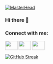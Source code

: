 [![MasterHead](https://imgur.com/a/Lhxr1qI)](https://github.com/Stprry/Stprry/edit/main/README.md)
### Hi there 👋
<h3 align="left">Connect with me:</h3>
<p align="left">
<a href="https://twitter.com/Stprry" target="blank"><img align="center" src="https://cdn.jsdelivr.net/npm/simple-icons@3.0.1/icons/twitter.svg" alt="" height="30" width="40" /></a>
<a href="https://www.linkedin.com/in/sam-perry-1b4493162/" target="blank"><img align="center" src="https://cdn.jsdelivr.net/npm/simple-icons@3.0.1/icons/linkedin.svg" alt="" height="30" width="40" /></a>
<a href="https://www.instagram.com/stperry96/" target="blank"><img align="center" src="https://cdn.jsdelivr.net/npm/simple-icons@3.0.1/icons/instagram.svg" alt="" height="30" width="40" / style=" body {background-color: #65dbd1;} "></a>
</p>

[![GitHub Streak](http://github-readme-streak-stats.herokuapp.com?user=Stprry&theme=shades-of-purple&fire=FF8CDA)](https://git.io/streak-stats)
<!--
**Stprry/Stprry** is a ✨ _special_ ✨ repository because its `README.md` (this file) appears on your GitHub profile.

Here are some ideas to get you started:

- 🔭 I’m currently working on ...
- 🌱 I’m currently learning ...
- 👯 I’m looking to collaborate on ...
- 🤔 I’m looking for help with ...
- 💬 Ask me about ...
- 📫 How to reach me: ...
- 😄 Pronouns: ...
- ⚡ Fun fact: ...
-->
